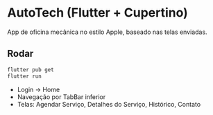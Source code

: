 # AutoTech (Flutter + Cupertino)

App de oficina mecânica no estilo Apple, baseado nas telas enviadas.

## Rodar

```bash
flutter pub get
flutter run
```

- Login -> Home
- Navegação por TabBar inferior
- Telas: Agendar Serviço, Detalhes do Serviço, Histórico, Contato